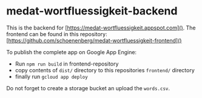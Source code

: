 # medat-wortfluessigkeit-backend

This is the backend for [https://medat-wortfluessigkeit.appspot.com](). The frontend can be found in this repository: [https://github.com/schoenenberg/medat-wortfluessigkeit-frontend]()

To publish the complete app on Google App Engine:
* Run `npm run build` in frontend-repository
* copy contents of `dist/` directory to this repositories `frontend/` directory
* finally run `gcloud app deploy`

Do not forget to create a storage bucket an upload the `words.csv`. 

